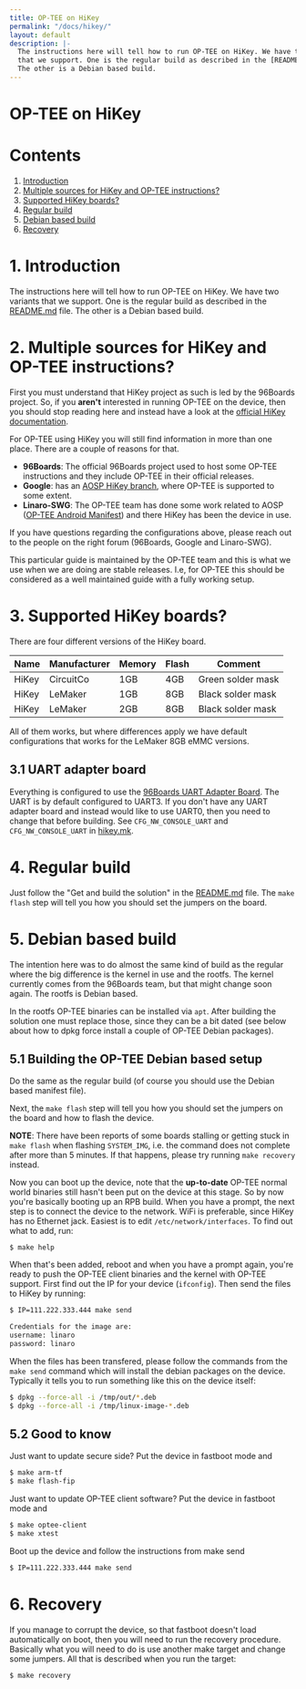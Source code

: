```yaml
---
title: OP-TEE on HiKey
permalink: "/docs/hikey/"
layout: default
description: |-
  The instructions here will tell how to run OP-TEE on HiKey. We have two variants
  that we support. One is the regular build as described in the [README.md] file.
  The other is a Debian based build.
---
```


# OP-TEE on HiKey

# Contents
1. [Introduction](#1-introduction)
2. [Multiple sources for HiKey and OP-TEE instructions?](#2-multiple-sources-for-hikey-and-op-tee-instructions)
3. [Supported HiKey boards?](#3-supported-hikey-boards)
4. [Regular build](#4-regular-build)
5. [Debian based build](#5-debian-based-build)
6. [Recovery](#6-recovery)

# 1. Introduction
The instructions here will tell how to run OP-TEE on HiKey. We have two variants
that we support. One is the regular build as described in the [README.md] file.
The other is a Debian based build.

# 2. Multiple sources for HiKey and OP-TEE instructions?
First you must understand that HiKey project as such is led by the 96Boards
project. So, if you **aren't** interested in running OP-TEE on the device, then
you should stop reading here and instead have a look at the [official HiKey
documentation].

For OP-TEE using HiKey you will still find information in more than one place.
There are a couple of reasons for that.
* **96Boards**: The official 96Boards project used to host some OP-TEE
  instructions and they include OP-TEE in their official releases.
* **Google**: has an [AOSP HiKey branch], where OP-TEE is supported to some extent.
* **Linaro-SWG**: The OP-TEE team has done some work related to AOSP
    ([OP-TEE Android Manifest]) and there HiKey has been the device in use.

If you have questions regarding the configurations above, please reach out to
the people on the right forum (96Boards, Google and Linaro-SWG).

This particular guide is maintained by the OP-TEE team and this is what we use
when we are doing are stable releases. I.e, for OP-TEE this should be considered
as a well maintained guide with a fully working setup.

# 3. Supported HiKey boards?
There are four different versions of the HiKey board.

| Name | Manufacturer | Memory | Flash | Comment |
|------|--------------|--------|-------|---------|
| HiKey | CircuitCo | 1GB | 4GB | Green solder mask |
| HiKey | LeMaker | 1GB | 8GB | Black solder mask |
| HiKey | LeMaker | 2GB | 8GB | Black solder mask |

All of them works, but where differences apply we have default configurations
that works for the LeMaker 8GB eMMC versions.

## 3.1 UART adapter board
Everything is configured to use the [96Boards UART Adapter Board]. The UART is
by default configured to UART3. If you don't have any UART adapter board and
instead would like to use UART0, then you need to change that before building.
See `CFG_NW_CONSOLE_UART` and `CFG_NW_CONSOLE_UART` in [hikey.mk].

# 4. Regular build
Just follow the "Get and build the solution" in the [README.md] file. The `make
flash` step will tell you how you should set the jumpers on the board.

# 5. Debian based build
The intention here was to do almost the same kind of build as the regular where
the big difference is the kernel in use and the rootfs. The kernel currently
comes from the 96Boards team, but that might change soon again. The rootfs is
Debian based.

In the rootfs OP-TEE binaries can be installed via `apt`. After building the
solution one must replace those, since they can be a bit dated (see below about
how to dpkg force install a couple of OP-TEE Debian packages).

## 5.1 Building the OP-TEE Debian based setup
Do the same as the regular build (of course you should use the Debian based
manifest file).

Next, the `make flash` step will tell you how you should set the jumpers on the
board and how to flash the device.

**NOTE**: There have been reports of some boards stalling or getting stuck in
`make flash` when flashing `SYSTEM_IMG`, i.e. the command does not complete
after more than 5 minutes. If that happens, please try running `make recovery`
instead.

Now you can boot up the device, note that the **up-to-date** OP-TEE normal world
binaries still hasn't been put on the device at this stage. So by now you're
basically booting up an RPB build. When you have a prompt, the next step is to
connect the device to the network. WiFi is preferable, since HiKey has no
Ethernet jack. Easiest is to edit `/etc/network/interfaces`. To find out what to
add, run:
```
$ make help
```

When that's been added, reboot and when you have a prompt again, you're ready to
push the OP-TEE client binaries and the kernel with OP-TEE support. First find
out the IP for your device (`ifconfig`). Then send the files to HiKey by
running:
```bash
$ IP=111.222.333.444 make send

Credentials for the image are:
username: linaro
password: linaro
```

When the files has been transfered, please follow the commands from the `make
send` command which will install the debian packages on the device. Typically it
tells you to run something like this on the device itself:
```bash
$ dpkg --force-all -i /tmp/out/*.deb
$ dpkg --force-all -i /tmp/linux-image-*.deb
```
## 5.2 Good to know
Just want to update secure side? Put the device in fastboot mode and
```bash
$ make arm-tf
$ make flash-fip

```

Just want to update OP-TEE client software? Put the device in fastboot mode and
```bash
$ make optee-client
$ make xtest
```

Boot up the device and follow the instructions from make send
```bash
$ IP=111.222.333.444 make send
```

# 6. Recovery
If you manage to corrupt the device, so that fastboot doesn't load automatically
on boot, then you will need to run the recovery procedure. Basically what you
will need to do is use another make target and change some jumpers. All that is
described when you run the target:
```bash
$ make recovery
```

[AOSP HiKey branch]: https://source.android.com/source/devices.html
[official HiKey documentation]: http://www.96boards.org/documentation/ConsumerEdition/HiKey/README.md
[OP-TEE Android Manifest]: https://github.com/linaro-swg/optee_android_manifest
[README.md]: ../../build/
[hikey.mk]: https://github.com/OP-TEE/build/blob/master/hikey.mk
[96Boards UART Adapter Board]: http://www.96boards.org/product/uarts
